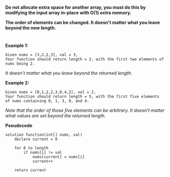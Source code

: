 **Do not allocate extra space for another array, you must do this by modifying the input array in-place with O(1) extra memory.**

**The order of elements can be changed. It doesn't matter what you leave beyond the new length.**
#
**Example 1:**

    Given nums = [3,2,2,3], val = 3,
    Your function should return length = 2, with the first two elements of nums being 2.
*It doesn't matter what you leave beyond the returned length.*

**Example 2:**

    Given nums = [0,1,2,2,3,0,4,2], val = 2,
    Your function should return length = 5, with the first five elements of nums containing 0, 1, 3, 0, and 4.

*Note that the order of those five elements can be arbitrary.*
*It doesn't matter what values are set beyond the returned length.*

**Pseudocode**
```
solution function(int[] nums, val)
    declare current = 0
    
    for 0 to length
        if nums[i] != val
            nums[current] = nums[i]
            current++
    
    return current